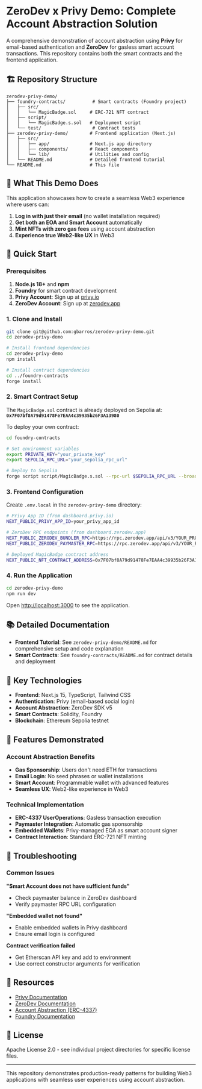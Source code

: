 # ZeroDev x Privy Demo: Complete Account Abstraction Solution

A comprehensive demonstration of account abstraction using **Privy** for email-based authentication and **ZeroDev** for gasless smart account transactions. This repository contains both the smart contracts and the frontend application.

## 🏗️ Repository Structure

```
zerodev-privy-demo/
├── foundry-contracts/          # Smart contracts (Foundry project)
│   ├── src/
│   │   └── MagicBadge.sol     # ERC-721 NFT contract
│   ├── script/
│   │   └── MagicBadge.s.sol   # Deployment script
│   └── test/                   # Contract tests
├── zerodev-privy-demo/        # Frontend application (Next.js)
│   ├── src/
│   │   ├── app/               # Next.js app directory
│   │   ├── components/        # React components
│   │   └── lib/               # Utilities and config
│   └── README.md              # Detailed frontend tutorial
└── README.md                  # This file
```

## 🎯 What This Demo Does

This application showcases how to create a seamless Web3 experience where users can:

1. **Log in with just their email** (no wallet installation required)
2. **Get both an EOA and Smart Account** automatically
3. **Mint NFTs with zero gas fees** using account abstraction
4. **Experience true Web2-like UX** in Web3

## 🚀 Quick Start

### Prerequisites

1. **Node.js 18+** and **npm**
2. **Foundry** for smart contract development
3. **Privy Account**: Sign up at [privy.io](https://privy.io)
4. **ZeroDev Account**: Sign up at [zerodev.app](https://zerodev.app)

### 1. Clone and Install

```bash
git clone git@github.com:gbarros/zerodev-privy-demo.git
cd zerodev-privy-demo

# Install frontend dependencies
cd zerodev-privy-demo
npm install

# Install contract dependencies
cd ../foundry-contracts
forge install
```

### 2. Smart Contract Setup

The `MagicBadge.sol` contract is already deployed on Sepolia at:
**`0x7F07bf8A79d91478Fe7EAA4c39935b26F3A13980`**

To deploy your own contract:

```bash
cd foundry-contracts

# Set environment variables
export PRIVATE_KEY="your_private_key"
export SEPOLIA_RPC_URL="your_sepolia_rpc_url"

# Deploy to Sepolia
forge script script/MagicBadge.s.sol --rpc-url $SEPOLIA_RPC_URL --broadcast --verify
```

### 3. Frontend Configuration

Create `.env.local` in the `zerodev-privy-demo` directory:

```bash
# Privy App ID (from dashboard.privy.io)
NEXT_PUBLIC_PRIVY_APP_ID=your_privy_app_id

# ZeroDev RPC endpoints (from dashboard.zerodev.app)
NEXT_PUBLIC_ZERODEV_BUNDLER_RPC=https://rpc.zerodev.app/api/v3/YOUR_PROJECT_ID/chain/11155111
NEXT_PUBLIC_ZERODEV_PAYMASTER_RPC=https://rpc.zerodev.app/api/v3/YOUR_PROJECT_ID/chain/11155111?selfFunded=true

# Deployed MagicBadge contract address
NEXT_PUBLIC_NFT_CONTRACT_ADDRESS=0x7F07bf8A79d91478Fe7EAA4c39935b26F3A13980
```

### 4. Run the Application

```bash
cd zerodev-privy-demo
npm run dev
```

Open [http://localhost:3000](http://localhost:3000) to see the application.

## 📚 Detailed Documentation

- **Frontend Tutorial**: See `zerodev-privy-demo/README.md` for comprehensive setup and code explanation
- **Smart Contracts**: See `foundry-contracts/README.md` for contract details and deployment

## 🔧 Key Technologies

- **Frontend**: Next.js 15, TypeScript, Tailwind CSS
- **Authentication**: Privy (email-based social login)
- **Account Abstraction**: ZeroDev SDK v5
- **Smart Contracts**: Solidity, Foundry
- **Blockchain**: Ethereum Sepolia testnet

## 🎨 Features Demonstrated

### Account Abstraction Benefits
- **Gas Sponsorship**: Users don't need ETH for transactions
- **Email Login**: No seed phrases or wallet installations
- **Smart Account**: Programmable wallet with advanced features
- **Seamless UX**: Web2-like experience in Web3

### Technical Implementation
- **ERC-4337 UserOperations**: Gasless transaction execution
- **Paymaster Integration**: Automatic gas sponsorship
- **Embedded Wallets**: Privy-managed EOA as smart account signer
- **Contract Interaction**: Standard ERC-721 NFT minting

## 🚨 Troubleshooting

### Common Issues

**"Smart Account does not have sufficient funds"**
- Check paymaster balance in ZeroDev dashboard
- Verify paymaster RPC URL configuration

**"Embedded wallet not found"**
- Enable embedded wallets in Privy dashboard
- Ensure email login is configured

**Contract verification failed**
- Get Etherscan API key and add to environment
- Use correct constructor arguments for verification

## 🔗 Resources

- [Privy Documentation](https://docs.privy.io/)
- [ZeroDev Documentation](https://docs.zerodev.app/)
- [Account Abstraction (ERC-4337)](https://eips.ethereum.org/EIPS/eip-4337)
- [Foundry Documentation](https://book.getfoundry.sh/)

## 📄 License

Apache License 2.0 - see individual project directories for specific license files.

---

This repository demonstrates production-ready patterns for building Web3 applications with seamless user experiences using account abstraction.
